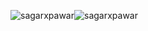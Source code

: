 <p><img align="center" src="https://github-readme-stats.vercel.app/api?username=sagarxpawar&theme=dracula&show_icons=true&hide_border=true" alt="sagarxpawar" /><img align="center" src="https://github-readme-stats.vercel.app/api/top-langs/?username=sagarxpawar&layout=compact&theme=dracula&show_icons=true&hide_border=true&card_width=355px" alt="sagarxpawar" /></p>
